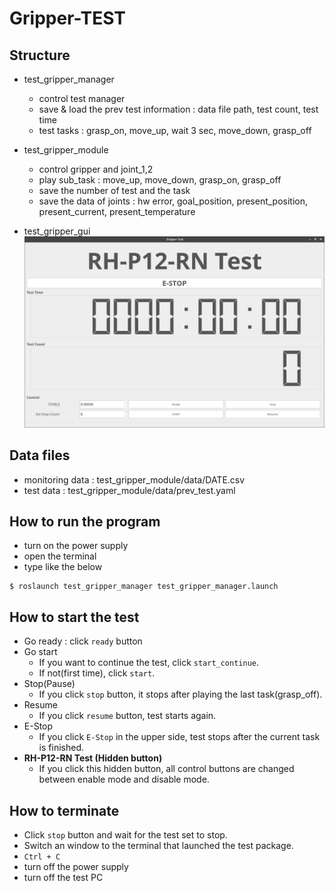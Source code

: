 # Gripper-TEST

## Structure
- test_gripper_manager
  - control test manager
  - save & load the prev test information : data file path, test count, test time
  - test tasks : grasp_on, move_up, wait 3 sec, move_down, grasp_off

- test_gripper_module
  - control gripper and joint_1,2
  - play sub_task : move_up, move_down, grasp_on, grasp_off
  - save the number of test and the task
  - save the data of joints : hw error, goal_position, present_position, present_current, present_temperature

- test_gripper_gui  
![](./test_gripper_gui.png)

## Data files
- monitoring data : test_gripper_module/data/DATE.csv
- test data : test_gripper_module/data/prev_test.yaml

## How to run the program
- turn on the power supply
- open the terminal
- type like the below
```
$ roslaunch test_gripper_manager test_gripper_manager.launch
```

## How to start the test
- Go ready : click `ready` button
- Go start
  - If you want to continue the test, click `start_continue`.
  - If not(first time), click `start`.
- Stop(Pause)
  - If you click `stop` button, it stops after playing the last task(grasp_off).
- Resume
  - If you click `resume` button, test starts again.
- E-Stop
  - If you click `E-Stop` in the upper side, test stops after the current task is finished.
- **RH-P12-RN Test (Hidden button)**
  - If you click this hidden button, all control buttons are changed between enable mode and disable mode.

## How to terminate
- Click `stop` button and wait for the test set to stop.  
- Switch an window to the terminal that launched the test package.
- `Ctrl + C`
- turn off the power supply
- turn off the test PC
